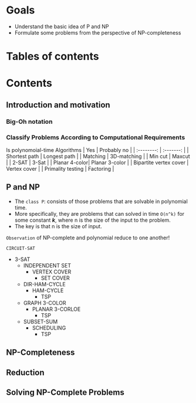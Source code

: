 # Goals

- Understand the basic idea of P and NP
- Formulate some problems from the perspective of NP-completeness

# Tables of contents

# Contents

## Introduction and motivation

### Big-Oh notation

### Classify Problems According to Computational Requirements

Is polynomoial-time Algorithms
| Yes | Probably no |
| :--------: | :-------: |
| Shortest path | Longest path |
| Matching | 3D-matching |
| Min cut | Maxcut |
| 2-SAT | 3-Sat |
| Planar 4-color| Planar 3-color |
| Bipartite vertex cover | Vertex cover |
| Primality testing | Factoring |

## P and NP

- The `class P`: consists of those problems that are solvable in polynomial time.
- More specifically, they are problems that can solved in time `O(n^k)` for some constant **_k_**, where n is the size of the input to the problem.
- The key is that n is the size of input.

`Observation` of NP-complete and polynomial reduce to one another!

`CIRCUIT-SAT`
- 3-SAT
    - INDEPENDENT SET
        - VERTEX COVER
            - SET COVER
    - DIR-HAM-CYCLE
        - HAM-CYCLE
            - TSP
    - GRAPH 3-COLOR
        - PLANAR 3-CORLOE
            - TSP
    - SUBSET-SUM
        - SCHEDULING
            - TSP
            

## NP-Completeness

## Reduction

## Solving NP-Complete Problems
